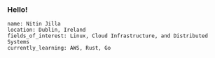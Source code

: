 ### Hello!

```
name: Nitin Jilla
location: Dublin, Ireland
fields_of_interest: Linux, Cloud Infrastructure, and Distributed Systems
currently_learning: AWS, Rust, Go
```

<!--
**nitinjilla/nitinjilla** is a ✨ _special_ ✨ repository because its `README.md` (this file) appears on your GitHub profile.

Here are some ideas to get you started:

-->
